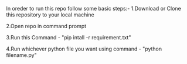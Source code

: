 In oreder to run this repo follow some basic steps:-
1.Download or Clone this repository to your local machine

2.Open repo in command prompt

3.Run this Command - "pip intall -r requirement.txt"

4.Run whichever python file you want using command - "python filename.py" 
